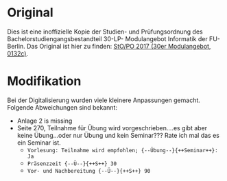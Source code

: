 # Original

Dies ist eine inoffizielle Kopie der Studien- und Prüfungsordnung des
Bachelorstudiengangsbestandteil 30-LP- Modulangebot Informatik der FU-Berlin.
Das Original ist hier zu finden:
[StO/PO 2017 (30er Modulangebot, 0132c)](https://www.imp.fu-berlin.de/fbv/pruefungsbuero/Studien--und-Pruefungsordnungen/StOPO_30er-Modulangebot_Inf_-20171.pdf).

# Modifikation

Bei der Digitalisierung wurden viele kleinere Anpassungen gemacht. Folgende
Abweichungen sind bekannt:

- Anlage 2 is missing
- Seite 270, Teilnahme für Übung wird vorgeschrieben....es gibt aber keine
  Übung...oder nur Übung und kein Seminar??? Rate ich mal das es ein Seminar
  ist.
  - `Vorlesung: Teilnahme wird empfohlen; {--Übung--}{++Seminar++}: Ja`
  - `Präsenzzeit {--Ü--}{++S++} 30`
  - `Vor- und Nachbereitung {--Ü--}{++S++} 90`
